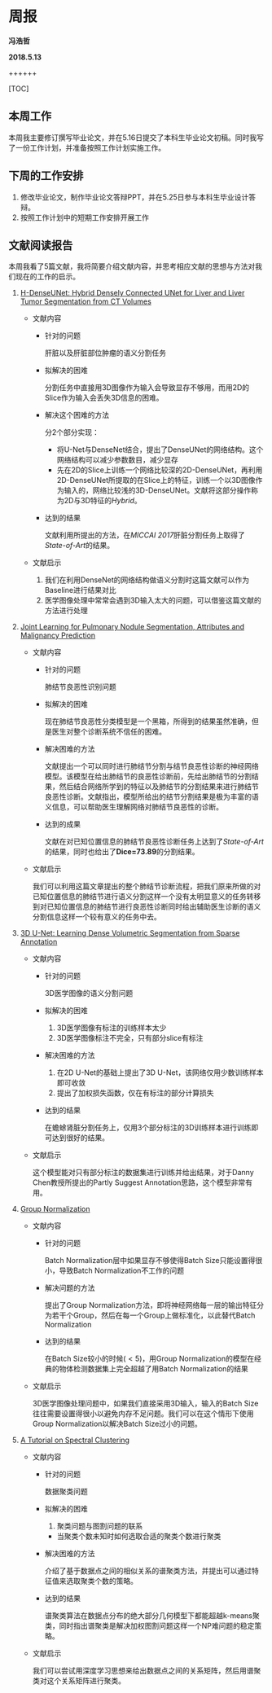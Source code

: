 # 周报

**冯浩哲**

**2018.5.13**

++++++

[TOC]

## 本周工作

本周我主要修订撰写毕业论文，并在5.16日提交了本科生毕业论文初稿。同时我写了一份工作计划，并准备按照工作计划实施工作。

## 下周的工作安排

1. 修改毕业论文，制作毕业论文答辩PPT，并在5.25日参与本科生毕业设计答辩。
2. 按照工作计划中的短期工作安排开展工作

## 文献阅读报告

本周我看了5篇文献，我将简要介绍文献内容，并思考相应文献的思想与方法对我们现在的工作的启示。

1. [H-DenseUNet: Hybrid Densely Connected UNet for Liver and Liver Tumor Segmentation from CT Volumes](https://arxiv.org/abs/1709.07330)

   * 文献内容

     * 针对的问题

       肝脏以及肝脏部位肿瘤的语义分割任务

     * 拟解决的困难

       分割任务中直接用3D图像作为输入会导致显存不够用，而用2D的Slice作为输入会丢失3D信息的困难。

     * 解决这个困难的方法

       分2个部分实现：

       * 将U-Net与DenseNet结合，提出了DenseUNet的网络结构。这个网络结构可以减少参数数目，减少显存
       * 先在2D的Slice上训练一个网络比较深的2D-DenseUNet，再利用2D-DenseUNet所提取的在Slice上的特征，训练一个以3D图像作为输入的，网络比较浅的3D-DenseUNet。文献将这部分操作称为2D与3D特征的*Hybrid*。

     * 达到的结果

       文献利用所提出的方法，在*MICCAI 2017*肝脏分割任务上取得了*State-of-Art*的结果。

   * 文献启示

     1. 我们在利用DenseNet的网络结构做语义分割时这篇文献可以作为Baseline进行结果对比
     2. 医学图像处理中常常会遇到3D输入太大的问题，可以借鉴这篇文献的方法进行处理

2. [Joint Learning for Pulmonary Nodule Segmentation, Attributes and Malignancy Prediction](https://arxiv.org/abs/1802.03584)

   - 文献内容

     * 针对的问题

       肺结节良恶性识别问题

     * 拟解决的困难

       现在肺结节良恶性分类模型是一个黑箱，所得到的结果虽然准确，但是医生对整个诊断系统不信任的困难。

     * 解决困难的方法

       文献提出一个可以同时进行肺结节分割与结节良恶性诊断的神经网络模型。该模型在给出肺结节的良恶性诊断前，先给出肺结节的分割结果，然后结合网络所学到的特征以及肺结节的分割结果来进行肺结节良恶性诊断。文献指出，模型所给出的结节分割结果是极为丰富的语义信息，可以帮助医生理解网络对肺结节良恶性的诊断。

     * 达到的成果

       文献在对已知位置信息的肺结节良恶性诊断任务上达到了*State-of-Art*的结果，同时也给出了**Dice=73.89**的分割结果。

   - 文献启示

     我们可以利用这篇文章提出的整个肺结节诊断流程，把我们原来所做的对已知位置信息的肺结节进行语义分割这样一个没有太明显意义的任务转移到对已知位置信息的肺结节进行良恶性诊断同时给出辅助医生诊断的语义分割信息这样一个较有意义的任务中去。

3. [3D U-Net: Learning Dense Volumetric Segmentation from Sparse Annotation](https://arxiv.org/abs/1606.06650)

   - 文献内容

     - 针对的问题

       3D医学图像的语义分割问题

     - 拟解决的困难

       1. 3D医学图像有标注的训练样本太少
       2. 3D医学图像标注不完全，只有部分slice有标注

     - 解决困难的方法

       1. 在2D U-Net的基础上提出了3D U-Net，该网络仅用少数训练样本即可收敛
       2. 提出了加权损失函数，仅在有标注的部分计算损失

     - 达到的结果

       在蟾蜍肾脏分割任务上，仅用3个部分标注的3D训练样本进行训练即可达到很好的结果。

   - 文献启示

     这个模型能对只有部分标注的数据集进行训练并给出结果，对于Danny Chen教授所提出的Partly Suggest Annotation思路，这个模型非常有用。

4. [Group Normalization](https://arxiv.org/abs/1803.08494)

   - 文献内容

     - 针对的问题

       Batch Normalization层中如果显存不够使得Batch Size只能设置得很小，导致Batch Normalization不工作的问题

     - 解决问题的方法

       提出了Group Normalization方法，即将神经网络每一层的输出特征分为若干个Group，然后在每一个Group上做标准化，以此替代Batch Normalization

     - 达到的结果

       在Batch Size较小的时候($<5$)，用Group Normalization的模型在经典的物体检测数据集上完全超越了用Batch Normalization的结果

   - 文献启示

     3D医学图像处理问题中，如果我们直接采用3D输入，输入的Batch Size往往需要设置得很小以避免内存不足问题。我们可以在这个情形下使用Group Normalization以解决Batch Size过小的问题。

5. [A Tutorial on Spectral Clustering](https://arxiv.org/abs/0711.0189)

   - 文献内容

     - 针对的问题

       数据聚类问题

     - 拟解决的困难

       1. 聚类问题与图割问题的联系

       * 当聚类个数未知时如何选取合适的聚类个数进行聚类

     - 解决困难的方法

       介绍了基于数据点之间的相似关系的谱聚类方法，并提出可以通过特征值来选取聚类个数的策略。

     - 达到的结果

       谱聚类算法在数据点分布的绝大部分几何模型下都能超越k-means聚类，同时指出谱聚类是解决加权图割问题这样一个NP难问题的稳定策略。

   - 文献启示

     我们可以尝试用深度学习思想来给出数据点之间的关系矩阵，然后用谱聚类对这个关系矩阵进行聚类。







